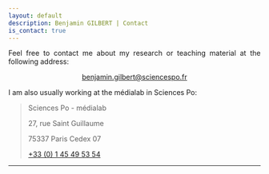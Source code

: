 ```yaml
---
layout: default
description: Benjamin GILBERT | Contact
is_contact: true
---
```


<div style="text-align: justify">

<p> Feel free to contact me about my research or teaching material at the following address: </p>

<p style="text-align:center"><a href = "mailto:benjamin.gilbert@sciencespo.fr">benjamin.gilbert@sciencespo.fr</a></p>

</div>

<div style="text-align: justify">

<p> I am also usually working at the médialab in Sciences Po:</p>

</div>

> Sciences Po - médialab
>
> 27, rue Saint Guillaume
>
> 75337 Paris Cedex 07
>
> [+33 (0) 1 45 49 53 54](tel:+330145495354)

---